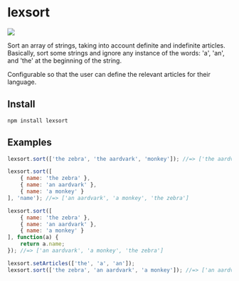 lexsort
=======
![](https://travis-ci.org/middric/lexsort.svg?branch=master)

Sort an array of strings, taking into account definite and indefinite articles. Basically, sort some strings and ignore any instance of the words: 'a', 'an', and 'the' at the beginning of the string.

Configurable so that the user can define the relevant articles for their language.



## Install
```
npm install lexsort
```

## Examples
```js
lexsort.sort(['the zebra', 'the aardvark', 'monkey']); //=> ['the aardvark', 'monkey', 'the zebra']

lexsort.sort([
    { name: 'the zebra' },
    { name: 'an aardvark' },
    { name: 'a monkey' }
], 'name'); //=> ['an aardvark', 'a monkey', 'the zebra']

lexsort.sort([
    { name: 'the zebra' },
    { name: 'an aardvark' },
    { name: 'a monkey' }
], function(a) {
    return a.name;
}); //=> ['an aardvark', 'a monkey', 'the zebra']

lexsort.setArticles(['the', 'a', 'an']);
lexsort.sort(['the zebra', 'an aardvark', 'a monkey']); //=> ['an aardvark', 'a monkey', 'the zebra']

```
